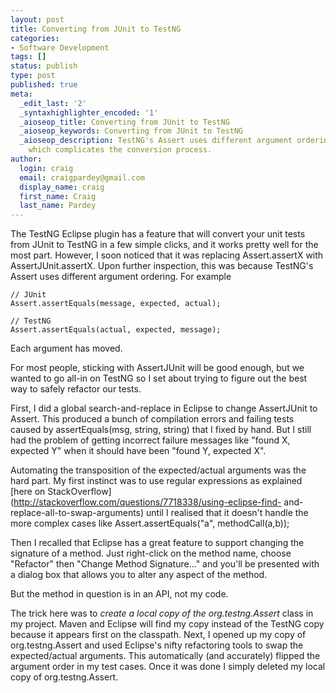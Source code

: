 ```yaml
---
layout: post
title: Converting from JUnit to TestNG
categories:
- Software Development
tags: []
status: publish
type: post
published: true
meta:
  _edit_last: '2'
  _syntaxhighlighter_encoded: '1'
  _aioseop_title: Converting from JUnit to TestNG
  _aioseop_keywords: Converting from JUnit to TestNG
  _aioseop_description: TestNG's Assert uses different argument ordering from JUnit
    which complicates the conversion process.
author:
  login: craig
  email: craigpardey@gmail.com
  display_name: craig
  first_name: Craig
  last_name: Pardey
---
```


The TestNG Eclipse plugin has a feature that will convert your unit tests from
JUnit to TestNG in a few simple clicks, and it works pretty well for the most
part. However, I soon noticed that it was replacing Assert.assertX with
AssertJUnit.assertX. Upon further inspection, this was because TestNG's Assert
uses different argument ordering. For example  

    // JUnit  
    Assert.assertEquals(message, expected, actual);

    // TestNG  
    Assert.assertEquals(actual, expected, message);  

Each argument has moved.

For most people, sticking with AssertJUnit will be good enough, but we wanted
to go all-in on TestNG so I set about trying to figure out the best way to
safely refactor our tests.

First, I did a global search-and-replace in Eclipse to change AssertJUnit to
Assert. This produced a bunch of compilation errors and failing tests caused
by assertEquals(msg, string, string) that I fixed by hand. But I still had the
problem of getting incorrect failure messages like "found X, expected Y" when
it should have been "found Y, expected X".

Automating the transposition of the expected/actual arguments was the hard
part. My first instinct was to use regular expressions as explained [here on
StackOverflow](http://stackoverflow.com/questions/7718338/using-eclipse-find-
and-replace-all-to-swap-arguments) until I realised that it doesn't handle the
more complex cases like Assert.assertEquals("a", methodCall(a,b));

Then I recalled that Eclipse has a great feature to support changing the
signature of a method. Just right-click on the method name, choose "Refactor"
then "Change Method Signature..." and you'll be presented with a dialog box
that allows you to alter any aspect of the method.

But the method in question is in an API, not my code.

The trick here was to _create a local copy of the org.testng.Assert_ class in
my project. Maven and Eclipse will find my copy instead of the TestNG copy
because it appears first on the classpath. Next, I opened up my copy of
org.testng.Assert and used Eclipse's nifty refactoring tools to swap the
expected/actual arguments. This automatically (and accurately) flipped the
argument order in my test cases. Once it was done I simply deleted my local
copy of org.testng.Assert.

